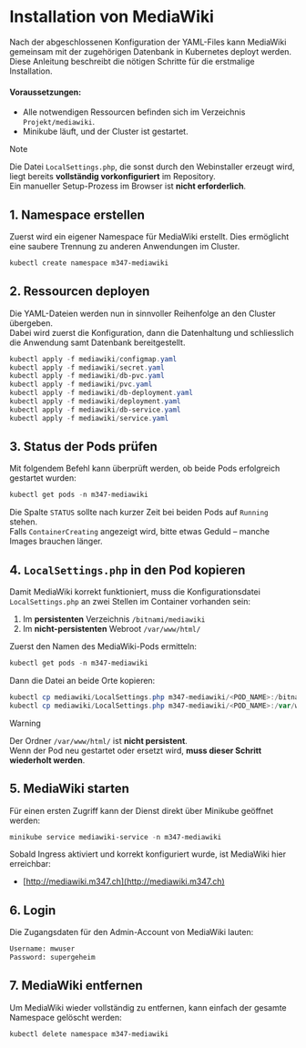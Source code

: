 # Installation von MediaWiki
Nach der abgeschlossenen Konfiguration der YAML-Files kann MediaWiki gemeinsam mit der zugehörigen Datenbank in Kubernetes deployt werden. Diese Anleitung beschreibt die nötigen Schritte für die erstmalige Installation.

#### Voraussetzungen:

- Alle notwendigen Ressourcen befinden sich im Verzeichnis `Projekt/mediawiki`.
- Minikube läuft, und der Cluster ist gestartet.

> [!NOTE]  
> Die Datei `LocalSettings.php`, die sonst durch den Webinstaller erzeugt wird, liegt bereits **vollständig vorkonfiguriert** im Repository.  
> Ein manueller Setup-Prozess im Browser ist **nicht erforderlich**.

## 1. Namespace erstellen
Zuerst wird ein eigener Namespace für MediaWiki erstellt. Dies ermöglicht eine saubere Trennung zu anderen Anwendungen im Cluster.
```powershell
kubectl create namespace m347-mediawiki
```

## 2. Ressourcen deployen
Die YAML-Dateien werden nun in sinnvoller Reihenfolge an den Cluster übergeben.  
Dabei wird zuerst die Konfiguration, dann die Datenhaltung und schliesslich die Anwendung samt Datenbank bereitgestellt.
```powershell
kubectl apply -f mediawiki/configmap.yaml
kubectl apply -f mediawiki/secret.yaml
kubectl apply -f mediawiki/db-pvc.yaml
kubectl apply -f mediawiki/pvc.yaml
kubectl apply -f mediawiki/db-deployment.yaml
kubectl apply -f mediawiki/deployment.yaml
kubectl apply -f mediawiki/db-service.yaml
kubectl apply -f mediawiki/service.yaml
```

## 3. Status der Pods prüfen
Mit folgendem Befehl kann überprüft werden, ob beide Pods erfolgreich gestartet wurden:
```powershell
kubectl get pods -n m347-mediawiki
```
Die Spalte `STATUS` sollte nach kurzer Zeit bei beiden Pods auf `Running` stehen.  
Falls `ContainerCreating` angezeigt wird, bitte etwas Geduld – manche Images brauchen länger.

## 4. `LocalSettings.php` in den Pod kopieren
Damit MediaWiki korrekt funktioniert, muss die Konfigurationsdatei `LocalSettings.php` an zwei Stellen im Container vorhanden sein:
1. Im **persistenten** Verzeichnis `/bitnami/mediawiki`
2. Im **nicht-persistenten** Webroot `/var/www/html/`

Zuerst den Namen des MediaWiki-Pods ermitteln:
```powershell
kubectl get pods -n m347-mediawiki
```

Dann die Datei an beide Orte kopieren:
```powershell
kubectl cp mediawiki/LocalSettings.php m347-mediawiki/<POD_NAME>:/bitnami/mediawiki/LocalSettings.php
kubectl cp mediawiki/LocalSettings.php m347-mediawiki/<POD_NAME>:/var/www/html/
```

> [!WARNING]
> Der Ordner `/var/www/html/` ist **nicht persistent**.  
> Wenn der Pod neu gestartet oder ersetzt wird, **muss dieser Schritt wiederholt werden**.

## 5. MediaWiki starten
Für einen ersten Zugriff kann der Dienst direkt über Minikube geöffnet werden:
```powershell
minikube service mediawiki-service -n m347-mediawiki
```
Sobald Ingress aktiviert und korrekt konfiguriert wurde, ist MediaWiki hier erreichbar:
- [http://mediawiki.m347.ch](http://mediawiki.m347.ch)

## 6. Login
Die Zugangsdaten für den Admin-Account von MediaWiki lauten:
```txt
Username: mwuser
Password: supergeheim
```

## 7. MediaWiki entfernen
Um MediaWiki wieder vollständig zu entfernen, kann einfach der gesamte Namespace gelöscht werden:
```powershell
kubectl delete namespace m347-mediawiki
```
